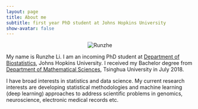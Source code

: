 ```yaml
---
layout: page
title: About me
subtitle: first year PhD student at Johns Hopkins University
show-avatar: false
---
```


<div style="text-align:center;">
<img src="https://github.com/stephlee3/stephlee3.github.io/blob/master/img/JSM_Runzhe.jpg" alt="Runzhe" class="center">
</div>

My name is Runzhe Li. I am an incoming PhD student at [Department of Biostatistics](https://www.jhsph.edu/departments/biostatistics/), Johns Hopkins University. I received my Bachelor degree from [Department of Mathematical Sciences](http://math.tsinghua.edu.cn/), Tsinghua University in July 2018.

I have broad interests in statistics and data science. My current research interests are developing statistical methodologies and machine learning (deep learning) approaches to address scientific problems in genomics, neuroscience, electronic medical records etc. 

